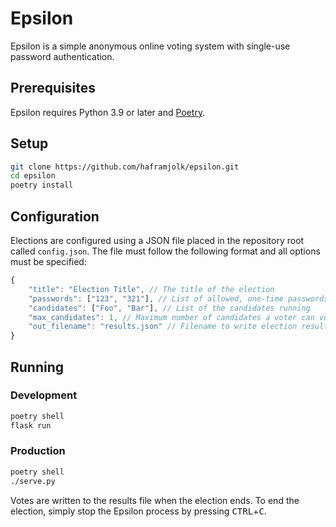 # Epsilon

Epsilon is a simple anonymous online voting system with single-use password authentication.

## Prerequisites

Epsilon requires Python 3.9 or later and [Poetry](https://python-poetry.org).

## Setup

```sh
git clone https://github.com/haframjolk/epsilon.git
cd epsilon
poetry install
```

## Configuration

Elections are configured using a JSON file placed in the repository root called `config.json`. The file must follow the following format and all options must be specified:

```js
{
    "title": "Election Title", // The title of the election
    "passwords": ["123", "321"], // List of allowed, one-time passwords
    "candidates": ["Foo", "Bar"], // List of the candidates running
    "max_candidates": 1, // Maximum number of candidates a voter can vote for
    "out_filename": "results.json" // Filename to write election results to
}
```

## Running

### Development

```sh
poetry shell
flask run
```

### Production

```sh
poetry shell
./serve.py
```

Votes are written to the results file when the election ends. To end the election, simply stop the Epsilon process by pressing <kbd>CTRL</kbd>+<kbd>C</kbd>.
